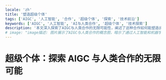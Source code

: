 ```yaml
---
locale: 'zh'
title: '塑造超级个体'
tags: ['AIGC', '人工智能', '合作', '超级个体', '探索', '技术前沿']
keywords: ['AIGC', '人工智能', 'AI与人类合作', '超级个体', '技术探索']
description: '本文深入探索了AIGC与人类合作的无限可能性，阐述了这种合作如何能塑造出超级个体。我们的讨论涵盖了AIGC的工作原理，以及它如何通过增强个体的能力和效率来改变我们的生活和工作方式。'
# image: "image描述: 图片展示了AIGC与人类合作的概念图，暗示了通过人工智能和机器学习的结合，人类可以实现超级个体的状态，开启未来创新的可能性。"
---
```


# 超级个体：探索 AIGC 与人类合作的无限可能
